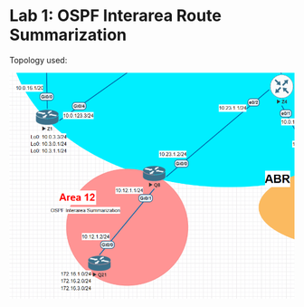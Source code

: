 # Lab 1: OSPF Interarea Route Summarization








Topology used:

![Lab 1 Topology](../Diagrams/OSPF_Interarea_Summarization.png)
